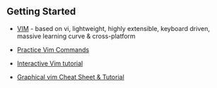 ## Getting Started

- [VIM](http://www.vim.org/) - based on vi, lightweight, highly extensible, keyboard driven, massive learning curve & cross-platform

- [Practice Vim Commands](https://www.shortcutfoo.com/app/tutorial/vim)

- [Interactive Vim tutorial](http://www.openvim.com/tutorial.html)

- [Graphical vim Cheat Sheet & Tutorial](http://www.viemu.com/a_vi_vim_graphical_cheat_sheet_tutorial.html)